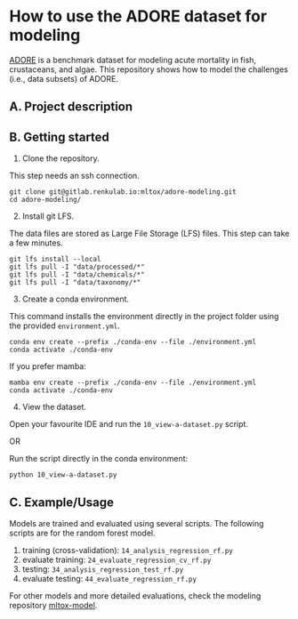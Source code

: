 # How to use the ADORE dataset for modeling

[ADORE](https://renkulab.io/projects/mltox/adore) is a benchmark dataset for modeling acute mortality in fish, crustaceans, and algae. This repository shows how to model the challenges (i.e., data subsets) of ADORE.

## A. Project description





## B. Getting started

1. Clone the repository.

This step needs an ssh connection.

```
git clone git@gitlab.renkulab.io:mltox/adore-modeling.git
cd adore-modeling/
```

2. Install git LFS.

The data files are stored as Large File Storage (LFS) files. This step can take a few minutes.

```
git lfs install --local
git lfs pull -I "data/processed/*"
git lfs pull -I "data/chemicals/*"
git lfs pull -I "data/taxonomy/*"
```

3. Create a conda environment.

This command installs the environment directly in the project folder using the provided `environment.yml`.

```
conda env create --prefix ./conda-env --file ./environment.yml
conda activate ./conda-env
```

If you prefer mamba:

```
mamba env create --prefix ./conda-env --file ./environment.yml
conda activate ./conda-env
```


4. View the dataset.

Open your favourite IDE and run the `10_view-a-dataset.py` script.

OR 

Run the script directly in the conda environment:

```
python 10_view-a-dataset.py
```



## C. Example/Usage

Models are trained and evaluated using several scripts. The following scripts are for the random forest model.

1. training (cross-validation): `14_analysis_regression_rf.py`
2. evaluate training: `24_evaluate_regression_cv_rf.py`
3. testing: `34_analysis_regression_test_rf.py`
4. evaluate testing: `44_evaluate_regression_rf.py`

For other models and more detailed evaluations, check the modeling repository [mltox-model](https://renkulab.io/projects/mltox/mltox-model).
